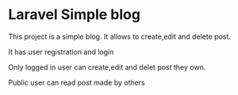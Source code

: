 # Laravel Simple blog 
This project is a simple blog. It allows to create,edit and delete post.

It has user registration and login

Only logged in user can create,edit and delet post they own.

Public user can read post made by others